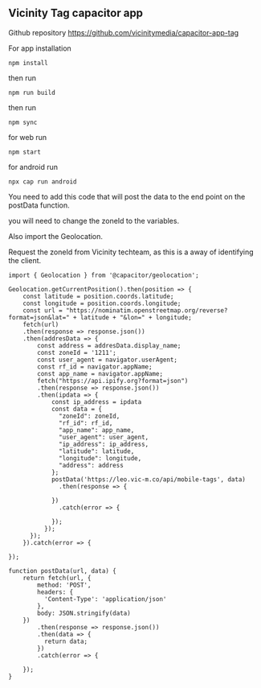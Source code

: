 ## Vicinity Tag capacitor app

Github repository
https://github.com/vicinitymedia/capacitor-app-tag


For app installation

```
npm install 
```

then run 

```
npm run build 
```

then run 

```
npm sync
```

for web run 

```
npm start 
```

for android  run

```
npx cap run android
```


You need to add this code that will post the data to the end point on the postData function. 

you will need to change  the zoneId to the variables. 

Also import the Geolocation.

Request the zoneId from Vicinity techteam, as this is a away of identifying the client.

```
import { Geolocation } from '@capacitor/geolocation';
```

```
Geolocation.getCurrentPosition().then(position => {
    const latitude = position.coords.latitude;
    const longitude = position.coords.longitude;
    const url = "https://nominatim.openstreetmap.org/reverse?format=json&lat=" + latitude + "&lon=" + longitude;
    fetch(url)
    .then(response => response.json())
    .then(addresData => {
        const address = addresData.display_name;
        const zoneId = '1211';
        const user_agent = navigator.userAgent;
        const rf_id = navigator.appName;
        const app_name = navigator.appName;
        fetch("https://api.ipify.org?format=json")
        .then(response => response.json())
        .then(ipdata => {
            const ip_address = ipdata
            const data = {
              "zoneId": zoneId,
              "rf_id": rf_id,
              "app_name": app_name,
              "user_agent": user_agent,
              "ip_address": ip_address,
              "latitude": latitude,
              "longitude": longitude,
              "address": address
            };
            postData('https://leo.vic-m.co/api/mobile-tags', data)
              .then(response => {
         
            })
              .catch(error => {
           
            });
          });
      });
    }).catch(error => {

});
   
function postData(url, data) {
    return fetch(url, {
        method: 'POST',
        headers: {
          'Content-Type': 'application/json'
        },
        body: JSON.stringify(data)
    })
        .then(response => response.json())
        .then(data => {
          return data;
        })
        .catch(error => {
   
    });
}
```


